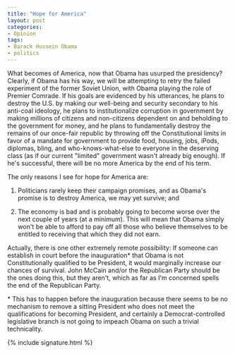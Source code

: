 ```yaml
---
title: "Hope for America"
layout: post
categories:
- Opinion
tags:
- Barack Hussein Obama
- politics
---
```


What becomes of America, now that Obama has usurped the presidency? Clearly, if Obama has his way, we will be attempting to retry the failed experiment of the former Soviet Union, with Obama playing the role of Premier Comrade. If his goals are evidenced by his utterances, he plans to destroy the U.S. by making our well-being and security secondary to his anti-coal ideology, he plans to institutionalize corruption in government by making millions of citizens and non-citizens dependent on and beholding to the government for money, and he plans to fundamentally destroy the remains of our once-fair republic by throwing off the Constitutional limits in favor of a mandate for government to provide food, housing, jobs, iPods, diplomas, bling, and who-knows-what-else to everyone in the deserving class (as if our current "limited" government wasn't already big enough). If he's successful, there will be no more America by the end of his term.

The only reasons I see for hope for America are:

1. Politicians rarely keep their campaign promises, and as Obama's promise is to destroy America, we may yet survive; and

2. The economy is bad and is probably going to become worse over the next couple of years (at a minimum). This will mean that Obama simply won't be able to afford to pay off all those who believe themselves to be entitled to receiving that which they did not earn.

Actually, there is one other extremely remote possibility: If someone can establish in court before the inauguration\* that Obama is not Constitutionally qualified to be President, it would marginally increase our chances of survival. John McCain and/or the Republican Party should be the ones doing this, but they aren't, which as far as I'm concerned spells the end of the Republican Party.

\* This has to happen before the inauguration because there seems to be no mechanism to remove a sitting President who does not meet the qualifications for becoming President, and certainly a Democrat-controlled legislative branch is not going to impeach Obama on such a trivial technicality.

{% include signature.html %}
